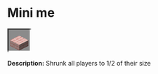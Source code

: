 # Mini me
![icon](../assets/icons/minime.png)

**Description:** Shrunk all players to 1/2 of their size